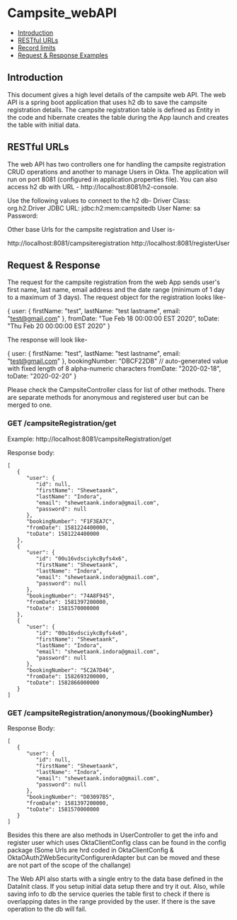 # Campsite_webAPI

* [Introduction](#introduction)
* [RESTful URLs](#restful-urls)
* [Record limits](#record-limits)
* [Request & Response Examples](#request--response-examples)

## Introduction

This document gives a high level details of the campsite web API. The web API is a spring boot application that uses h2 db to save the campsite registration
details. The campsite registration table is defined as Entity in the code and hibernate creates the table during the App launch and creates the table with initial data.

## RESTful URLs

The web API has two controllers one for handling the campsite registration CRUD operations and another to manage Users in Okta. The application will run on port 8081
(configured in application.properties file). You can also access h2 db with URL - http://localhost:8081/h2-console.

Use the following values to connect to the h2 db-
Driver Class: org.h2.Driver
JDBC URL: jdbc:h2:mem:campsitedb
User Name: sa
Password:

Other base Urls for the campsite registration and User is-

http://localhost:8081/campsiteregistration
http://localhost:8081/registerUser

## Request & Response

The request for the campsite registration from the web App sends user's first name, last name, email address and the date range (minimum of 1 day to a maximum
of 3 days). The request object for the registration looks like-

{
    user: {
        firstName: "test",
        lastName: "test lastname",
        email: "test@gmail.com"
    },
    fromDate: "Tue Feb 18 00:00:00 EST 2020",
    toDate: "Thu Feb 20 00:00:00 EST 2020"
}

The response will look like-

{
    user: {
        firstName: "test",
        lastName: "test lastname",
        email: "test@gmail.com"
    },
    bookingNumber: "DBCF22DB" // auto-generated value with fixed length of 8 alpha-numeric characters
    fromDate: "2020-02-18",
    toDate: "2020-02-20"
}

Please check the CampsiteController class for list of other methods. There are separate methods for anonymous and registered user but can be
merged to one.

### GET /campsiteRegistration/get

Example: http://localhost:8081/campsiteRegistration/get

Response body:

    [
       {
          "user": {
             "id": null,
             "firstName": "Shewetaank",
             "lastName": "Indora",
             "email": "shewetaank.indora@gmail.com",
             "password": null
          },
          "bookingNumber": "F1F3EA7C",
          "fromDate": 1581224400000,
          "toDate": 1581224400000
       },
       {
          "user": {
             "id": "00u16vdsciykcByfs4x6",
             "firstName": "Shewetaank",
             "lastName": "Indora",
             "email": "shewetaank.indora@gmail.com",
             "password": null
          },
          "bookingNumber": "74A8F945",
          "fromDate": 1581397200000,
          "toDate": 1581570000000
       },
       {
          "user": {
             "id": "00u16vdsciykcByfs4x6",
             "firstName": "Shewetaank",
             "lastName": "Indora",
             "email": "shewetaank.indora@gmail.com",
             "password": null
          },
          "bookingNumber": "5C2A7D46",
          "fromDate": 1582693200000,
          "toDate": 1582866000000
       }
    ]

### GET /campsiteRegistration/anonymous/{bookingNumber}

Response Body:

    [
       {
          "user": {
             "id": null,
             "firstName": "Shewetaank",
             "lastName": "Indora",
             "email": "shewetaank.indora@gmail.com",
             "password": null
          },
          "bookingNumber": "D03097B5",
          "fromDate": 1581397200000,
          "toDate": 1581570000000
       }
    ]

Besides this there are also methods in UserController to get the info and register user which uses OktaClientConfig class can be found in the config package
(Some Urls are hrd coded in OktaClientConfig & OktaOAuth2WebSecurityConfigurerAdapter but can be moved and these are not part of the scope of the challange)

The Web API also starts with a single entry to the data base defined in the DataInit class. If you setup initial data setup there and try it out.
Also, while saving info to db the service queries the table first to check if there is overlapping dates in the range provided by the user.
If there is the save operation to the db will fail.